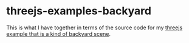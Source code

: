 # threejs-examples-backyard

This is what I have together in terms of the source code for my [threejs example that is a kind of backyard scene](https://dustinpfister.github.io/2021/05/07/threejs-examples-backyard/).

